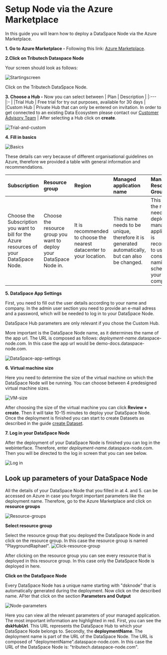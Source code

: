 # Setup Node via the Azure Marketplace

In this guide you will learn how to deploy a DataSpace Node via the Azure Marketplace.

**1. Go to Azure Marketplace -** Following this link: <a href="https://portal.azure.com/#blade/Microsoft_Azure_Marketplace/MarketplaceOffersBlade/selectedMenuItemId/home/searchQuery/Tributech" target="_blank">Azure Marketplace</a>.

**2.Click on Tributech Dataspace Node** 

Your screen should look as follows: 

![Startingscreen](img/setup-node-azure-startingscreen.png)

Click on the Tributech DataSpace Node.

**3. Choose a Hub -** Now you can select between 
| Plan  | Description   |
|:---                           |:-                           |
|Trial Hub | Free trial for try out purposes, available for 30 days |
|Custom Hub | Private Hub that can only be entered on invitation. In order to get connected to an existing Data Ecosystem please contact our [Customer Advisory Team](mailto:customer-advisory@tributech.io) |
After selecting a Hub click on **create**.

![Trial-and-custom](img/setup-node-azure-trial-and-custom-hub.png)

**4. Fill in basics** 

![Basics](img/setup-node-azure-basics.png)

These details can very because of different organisational guidelines on Azure, therefore we provided a table with general information and recommendations.

|Subscription   |Resource group | Region    |Managed application name   |Managed Resource Group|
|:-|:-|:-|:-|:-|
|Choose the Subscription you want to bill for the Azure resources of your DataSpace Node.|Choose the resource group you want to deploy your DataSpace Node in.|It is recommended to choose the nearest datacenter to your location.|This name needs to be unique, therefore it is generated automatically, but can also be changed.|This holds all the resources needed for deploying a managed application. It is recommended to use a consistent naming scheme within your company.

**5. DataSpace App Settings**

First, you need to fill out the user details according to your name and company. 
In the admin user section you need to provide an e-mail adress and a password, which will be needed to log in to your DataSpace Node.

DataSpace Hub parameters are only relevant if you chose the Custom Hub.

More important is the DataSpace Node name, as it determines the name of the app url. The URL is composed as follows: *deployment-name*.dataspace-node.com. In this case the app url would be demo-docs.dataspace-node.com.


![DataSpace-app-settings](img/setup-node-azure-dataspace-app-settings.png)

**6. Virtual machine size**

Here you need to determine the size of the virtual machine on which the DataSpace Node will be running. You can choose between 4 predesigned virtual machine sizes. 

![VM-size](img/setup-node-azure-vm-size.png)

After choosing the size of the virtual machine you can click **Review + create**. 
Then it will take 10-15 minutes to deploy your DataSpace Node. Once the deployment is finished you can start to create Datasets as described in the guide [create Dataset](guides/guide-create-dataset).

**7. Log in your DataSpace Node**

After the deployment of your DataSpace Node is finished you can log in the webinterface. Therefore, enter *deployment-name*.dataspace-node.com. Then you will be directed to the log in screen that you can see below. 

![Log in](img/setup-node-azure-log-in.png)

## Look up parameters of your DataSpace Node

All the details of your DataSpace Node that you filled in at 4. and 5. can be accessed on Azure in case you forgot important parameters like the deployment name. 
Therefore, go to the Azure Marketplace and click on **resource groups**

![Resource-groups](img/setup-node-azure-resource-groups.png)

**Select resource group** 

Select the resource group that you deployed the DataSpace Node in and click on the resource group. In this case the resource group is named "PlaygroundRaphael".
![Click-resource-group](img/setup-node-azure-click-resource-group.png)

After clicking on the resource group you can see every resource that is deployed in this resource group. In this case only the DataSpace Node is deployed in here.

**Click on the DataSpace Node**

Every DataSpace Node has a unique name starting with "dsknode" that is automatically generated during the deployment. Now click on the described name. AFter that click on the section **Parameters and Output**

![Node-parameters](img/setup-node-azure-parameters.png)

Here you can view all the relevant parameters of your managed application. The most important information are highlighted in red. 
First, you can see the **dskHubUrl**. This URL represents the DataSpace Hub to which your DataSpace Node belongs to.
Secondly, the **deploymentName**. The deployment name is part of the URL of the DataSpace Node. The URL is composed of "deploymentName".dataspace-node.com.
In this case the URL of the DataSpace Node is: "tributech.dataspace-node.com".